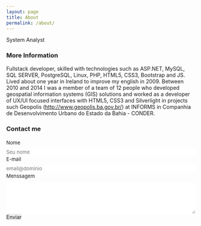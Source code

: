 ```yaml
---
layout: page
title: About
permalink: /about/
---
```


System Analyst

### More Information

Fullstack developer, skilled with technologies such as ASP.NET, MySQL, SQL SERVER, PostgreSQL, Linux, PHP, HTML5, CSS3, Bootstrap and JS. Lived about one year in Ireland to improve my english in 2009. Between 2010 and 2014 I was a member of a team of 12 people who developed geospatial information systems (GIS) solutions and worked as a developer of UX/UI focused interfaces with HTML5, CSS3 and Silverlight in projects such Geopolis (http://www.geopolis.ba.gov.br/) at INFORMS in Companhia de Desenvolvimento Urbano do Estado da Bahia - CONDER.

### Contact me
<form id="fs-frm" name="simple-contact-form" accept-charset="utf-8" action="https://formspree.io/f/mayapbda" method="post">
  <fieldset id="fs-frm-inputs">
    <label for="full-name">Nome</label>
    <input type="text" name="name" id="full-name" placeholder="Seu nome" required="">
    <label for="email-address">E-mail</label>
    <input type="email" name="_replyto" id="email-address" placeholder="email@dominio" required="">
    <label for="message">Menssagem</label>
    <textarea rows="5" name="message" id="message" placeholder="" required="Sua mensagem"></textarea>
    <input type="hidden" name="_subject" id="email-subject" value="Contact Form Submission">
  </fieldset>
  <input type="submit" value="Enviar">
</form><style>/* reset */
#fs-frm input,
#fs-frm select,
#fs-frm textarea,
#fs-frm fieldset,
#fs-frm optgroup,
#fs-frm label,
#fs-frm #card-element:disabled {
  font-family: inherit;
  font-size: 100%;
  color: inherit;
  border: none;
  border-radius: 0;
  display: block;
  width: 100%;
  padding: 0;
  margin: 0;
  -webkit-appearance: none;
  -moz-appearance: none;
}
#fs-frm label,
#fs-frm legend,
#fs-frm ::placeholder {
  font-size: .825rem;
  margin-bottom: .5rem;
  padding-top: .2rem;
  display: flex;
  align-items: baseline;
}

/* border, padding, margin, width */
#fs-frm input,
#fs-frm select,
#fs-frm textarea,
#fs-frm #card-element {
  border: 1px solid rgba(0,0,0,0.2);
  background-color: rgba(255,255,255,0.9);
  padding: .75em 1rem;
  margin-bottom: 1.5rem;
}
#fs-frm input:focus,
#fs-frm select:focus,
#fs-frm textarea:focus {
  background-color: white;
  outline-style: solid;
  outline-width: thin;
  outline-color: gray;
  outline-offset: -1px;
}
#fs-frm [type="text"],
#fs-frm [type="email"] {
  width: 100%;
}
#fs-frm [type="button"],
#fs-frm [type="submit"],
#fs-frm [type="reset"] {
  width: auto;
  cursor: pointer;
  -webkit-appearance: button;
  -moz-appearance: button;
  appearance: button;
}
#fs-frm [type="button"]:focus,
#fs-frm [type="submit"]:focus,
#fs-frm [type="reset"]:focus {
  outline: none;
}
#fs-frm [type="submit"],
#fs-frm [type="reset"] {
  margin-bottom: 0;
}
#fs-frm select {
  text-transform: none;
}

#fs-frm [type="checkbox"] {
  -webkit-appearance: checkbox;
  -moz-appearance: checkbox;
  appearance: checkbox;
  display: inline-block;
  width: auto;
  margin: 0 .5em 0 0 !important;
}

#fs-frm [type="radio"] {
  -webkit-appearance: radio;
  -moz-appearance: radio;
  appearance: radio;
}

/* address, locale */
#fs-frm fieldset.locale input[name="city"],
#fs-frm fieldset.locale select[name="state"],
#fs-frm fieldset.locale input[name="postal-code"] {
  display: inline;
}
#fs-frm fieldset.locale input[name="city"] {
  width: 52%;
}
#fs-frm fieldset.locale select[name="state"],
#fs-frm fieldset.locale input[name="postal-code"] {
  width: 20%;
}
#fs-frm fieldset.locale input[name="city"],
#fs-frm fieldset.locale select[name="state"] {
  margin-right: 3%;
}
</style>